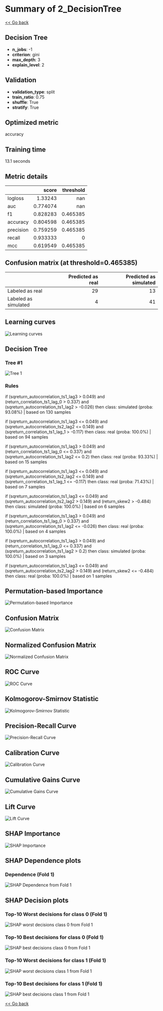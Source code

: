 # Summary of 2_DecisionTree

[<< Go back](../README.md)


## Decision Tree
- **n_jobs**: -1
- **criterion**: gini
- **max_depth**: 3
- **explain_level**: 2

## Validation
 - **validation_type**: split
 - **train_ratio**: 0.75
 - **shuffle**: True
 - **stratify**: True

## Optimized metric
accuracy

## Training time

13.1 seconds

## Metric details
|           |    score |   threshold |
|:----------|---------:|------------:|
| logloss   | 1.33243  |  nan        |
| auc       | 0.774074 |  nan        |
| f1        | 0.828283 |    0.465385 |
| accuracy  | 0.804598 |    0.465385 |
| precision | 0.759259 |    0.465385 |
| recall    | 0.933333 |    0        |
| mcc       | 0.619549 |    0.465385 |


## Confusion matrix (at threshold=0.465385)
|                      |   Predicted as real |   Predicted as simulated |
|:---------------------|--------------------:|-------------------------:|
| Labeled as real      |                  29 |                       13 |
| Labeled as simulated |                   4 |                       41 |

## Learning curves
![Learning curves](learning_curves.png)

## Decision Tree 

### Tree #1
![Tree 1](learner_fold_0_tree.svg)

### Rules

if (sqreturn_autocorrelation_ts1_lag3 > 0.049) and (return_correlation_ts1_lag_0 > 0.337) and (sqreturn_autocorrelation_ts1_lag2 > -0.026) then class: simulated (proba: 93.08%) | based on 130 samples

if (sqreturn_autocorrelation_ts1_lag3 <= 0.049) and (sqreturn_autocorrelation_ts2_lag2 <= 0.149) and (sqreturn_correlation_ts1_lag_1 > -0.117) then class: real (proba: 100.0%) | based on 94 samples

if (sqreturn_autocorrelation_ts1_lag3 > 0.049) and (return_correlation_ts1_lag_0 <= 0.337) and (sqreturn_autocorrelation_ts1_lag2 <= 0.2) then class: real (proba: 93.33%) | based on 15 samples

if (sqreturn_autocorrelation_ts1_lag3 <= 0.049) and (sqreturn_autocorrelation_ts2_lag2 <= 0.149) and (sqreturn_correlation_ts1_lag_1 <= -0.117) then class: real (proba: 71.43%) | based on 7 samples

if (sqreturn_autocorrelation_ts1_lag3 <= 0.049) and (sqreturn_autocorrelation_ts2_lag2 > 0.149) and (return_skew2 > -0.484) then class: simulated (proba: 100.0%) | based on 6 samples

if (sqreturn_autocorrelation_ts1_lag3 > 0.049) and (return_correlation_ts1_lag_0 > 0.337) and (sqreturn_autocorrelation_ts1_lag2 <= -0.026) then class: real (proba: 100.0%) | based on 4 samples

if (sqreturn_autocorrelation_ts1_lag3 > 0.049) and (return_correlation_ts1_lag_0 <= 0.337) and (sqreturn_autocorrelation_ts1_lag2 > 0.2) then class: simulated (proba: 100.0%) | based on 3 samples

if (sqreturn_autocorrelation_ts1_lag3 <= 0.049) and (sqreturn_autocorrelation_ts2_lag2 > 0.149) and (return_skew2 <= -0.484) then class: real (proba: 100.0%) | based on 1 samples





## Permutation-based Importance
![Permutation-based Importance](permutation_importance.png)
## Confusion Matrix

![Confusion Matrix](confusion_matrix.png)


## Normalized Confusion Matrix

![Normalized Confusion Matrix](confusion_matrix_normalized.png)


## ROC Curve

![ROC Curve](roc_curve.png)


## Kolmogorov-Smirnov Statistic

![Kolmogorov-Smirnov Statistic](ks_statistic.png)


## Precision-Recall Curve

![Precision-Recall Curve](precision_recall_curve.png)


## Calibration Curve

![Calibration Curve](calibration_curve_curve.png)


## Cumulative Gains Curve

![Cumulative Gains Curve](cumulative_gains_curve.png)


## Lift Curve

![Lift Curve](lift_curve.png)



## SHAP Importance
![SHAP Importance](shap_importance.png)

## SHAP Dependence plots

### Dependence (Fold 1)
![SHAP Dependence from Fold 1](learner_fold_0_shap_dependence.png)

## SHAP Decision plots

### Top-10 Worst decisions for class 0 (Fold 1)
![SHAP worst decisions class 0 from Fold 1](learner_fold_0_shap_class_0_worst_decisions.png)
### Top-10 Best decisions for class 0 (Fold 1)
![SHAP best decisions class 0 from Fold 1](learner_fold_0_shap_class_0_best_decisions.png)
### Top-10 Worst decisions for class 1 (Fold 1)
![SHAP worst decisions class 1 from Fold 1](learner_fold_0_shap_class_1_worst_decisions.png)
### Top-10 Best decisions for class 1 (Fold 1)
![SHAP best decisions class 1 from Fold 1](learner_fold_0_shap_class_1_best_decisions.png)

[<< Go back](../README.md)
